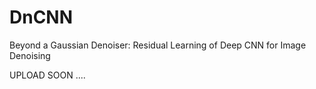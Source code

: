 # DnCNN
Beyond a Gaussian Denoiser: Residual Learning of Deep CNN for Image Denoising



UPLOAD SOON ....
